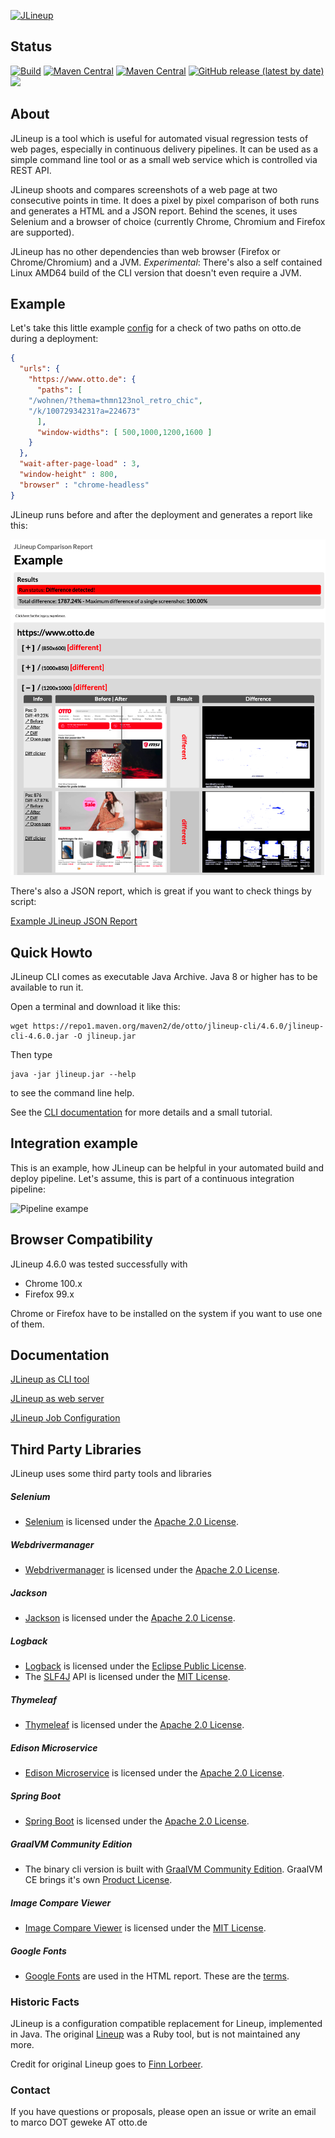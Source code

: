 [![JLineup](docs/jlineup-logo_small.png)](#)

## Status
[![Build](https://github.com/otto-de/jlineup/workflows/Build/badge.svg)](https://github.com/otto-de/jlineup/actions?query=workflow%3ABuild)
[![Maven Central](https://img.shields.io/maven-central/v/de.otto/jlineup-cli?label=maven-central&nbsp;cli)](https://search.maven.org/search?q=g:de.otto%20a:jlineup-cli%20v:RELEASE%20p:jar)
[![Maven Central](https://img.shields.io/maven-central/v/de.otto/jlineup-web?label=maven-central&nbsp;web)](https://search.maven.org/search?q=g:de.otto%20a:jlineup-web%20v:RELEASE%20p:jar)
[![GitHub release (latest by date)](https://img.shields.io/github/v/release/otto-de/jlineup?label=GitHub&nbsp;Release)](https://github.com/otto-de/jlineup/releases)
![](https://snyk-widget.herokuapp.com/badge/mvn/de.otto/jlineup-cli/badge.svg)

## About

JLineup is a tool which is useful for automated visual regression tests of web pages, especially in continuous delivery pipelines.
It can be used as a simple command line tool or as a small web service which is controlled via REST API.

JLineup shoots and compares screenshots of a web page at two consecutive points in time.
It does a pixel by pixel comparison of both runs and generates a HTML and a JSON report.
Behind the scenes, it uses Selenium and a browser of choice (currently Chrome, Chromium and Firefox are supported).

JLineup has no other dependencies than web browser (Firefox or Chrome/Chromium) and a JVM.
*Experimental*: There's also a self contained Linux AMD64 build of the CLI version that doesn't even require a JVM.

## Example

Let's take this little example [config](docs/CONFIGURATION.md) for a check of two paths on otto.de during a deployment:

```json
{
  "urls": {
    "https://www.otto.de": {
      "paths": [ 
	"/wohnen/?thema=thmn123nol_retro_chic",
	"/k/10072934231?a=224673"
      ],
      "window-widths": [ 500,1000,1200,1600 ]
    }
  },
  "wait-after-page-load" : 3,
  "window-height" : 800,
  "browser" : "chrome-headless"
}
```

JLineup runs before and after the deployment and generates a report like this:

[![Screenshot of HTML report](docs/html-report.png)](https://otto-de.github.io/jlineup/docs/example-report/report.html)

There's also a JSON report, which is great if you want to check things by script:

[Example JLineup JSON Report](docs/example-report/report.json)

## Quick Howto

JLineup CLI comes as executable Java Archive. Java 8 or higher has to be available to run it.

Open a terminal and download it like this:

    wget https://repo1.maven.org/maven2/de/otto/jlineup-cli/4.6.0/jlineup-cli-4.6.0.jar -O jlineup.jar

Then type

    java -jar jlineup.jar --help

to see the command line help.

See the [CLI documentation](docs/CLI.md) for more details and a small tutorial.

## Integration example

This is an example, how JLineup can be helpful in your automated build and deploy pipeline.
Let's assume, this is part of a continuous integration pipeline:

![Pipeline exampe](docs/pipeline-example.png)

## Browser Compatibility

JLineup 4.6.0 was tested successfully with

* Chrome 100.x
* Firefox 99.x
        
Chrome or Firefox have to be installed on the system if you want to use one of them.

## Documentation

[JLineup as CLI tool](docs/CLI.md)

[JLineup as web server](docs/WEB.md)

[JLineup Job Configuration](docs/CONFIGURATION.md)

## Third Party Libraries

JLineup uses some third party tools and libraries

##### Selenium

* [Selenium](http://www.seleniumhq.org/) is licensed under the [Apache 2.0 License](http://www.apache.org/licenses/LICENSE-2.0).

##### Webdrivermanager

* [Webdrivermanager](https://github.com/bonigarcia/webdrivermanager) is licensed under the [Apache 2.0 License](http://www.apache.org/licenses/LICENSE-2.0).

##### Jackson

* [Jackson](https://github.com/FasterXML/jackson) is licensed under the [Apache 2.0 License](http://www.apache.org/licenses/LICENSE-2.0).

##### Logback

* [Logback](http://logback.qos.ch/) is licensed under the [Eclipse Public License](http://www.eclipse.org/legal/epl-v10.html).
* The [SLF4J](http://www.slf4j.org) API is licensed under the [MIT License](http://www.slf4j.org/license.html).

##### Thymeleaf

* [Thymeleaf](http://www.thymeleaf.org/) is licensed under the [Apache 2.0 License](http://www.apache.org/licenses/LICENSE-2.0).

##### Edison Microservice

* [Edison Microservice](https://github.com/otto-de/edison-microservice) is licensed under the [Apache 2.0 License](http://www.apache.org/licenses/LICENSE-2.0).

##### Spring Boot

* [Spring Boot](http://spring.io/projects/spring-boot) is licensed under the [Apache 2.0 License](http://www.apache.org/licenses/LICENSE-2.0).

##### GraalVM Community Edition

* The binary cli version is built with [GraalVM Community Edition](https://github.com/oracle/graal/). GraalVM CE brings it's own [Product License](https://github.com/oracle/graal/blob/master/LICENSE).

##### Image Compare Viewer

* [Image Compare Viewer](https://github.com/kylewetton/image-compare-viewer) is licensed under the [MIT License](https://github.com/kylewetton/image-compare-viewer/blob/master/LICENSE).

##### Google Fonts

* [Google Fonts](https://developers.google.com/fonts/) are used in the HTML report. These are the [terms](https://developers.google.com/fonts/terms).

### Historic Facts

JLineup is a configuration compatible replacement
for Lineup, implemented in Java. The original
[Lineup](https://github.com/otto-de-legacy/lineup) was
a Ruby tool, but is not maintained any more.

Credit for original Lineup goes to [Finn Lorbeer](http://www.lor.beer/).


### Contact

If you have questions or proposals, please open an issue or write an email to marco DOT geweke AT otto.de

